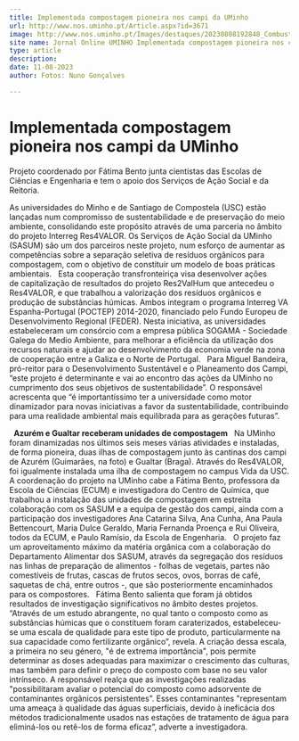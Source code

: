 ```yaml
---
title: Implementada compostagem pioneira nos campi da UMinho
url: http://www.nos.uminho.pt/Article.aspx?id=3671
image: http://www.nos.uminho.pt/Images/destaques/20230808192848_Combustagem2.jpg
site name: Jornal Online UMINHO Implementada compostagem pioneira nos campi da UMinho
type: article
description: 
date: 11-08-2023
author: Fotos: Nuno Gonçalves

---
```

# Implementada compostagem pioneira nos campi da UMinho


  

Projeto coordenado por Fátima Bento junta cientistas das Escolas de Ciências e Engenharia e tem o apoio dos Serviços de Ação Social e da Reitoria.

As universidades do Minho e de Santiago de Compostela (USC) estão lançadas num compromisso de sustentabilidade e de preservação do meio ambiente, consolidando este propósito através de uma parceria no âmbito do projeto Interreg Res4VALOR. Os Serviços de Ação Social da UMinho (SASUM) são um dos parceiros neste projeto, num esforço de aumentar as competências sobre a separação seletiva de resíduos orgânicos para compostagem, com o objetivo de constituir um modelo de boas práticas ambientais.
 
Esta cooperação transfronteiriça visa desenvolver ações de capitalização de resultados do projeto Res2ValHum que antecedeu o Res4VALOR, e que trabalhou a valorização dos resíduos orgânicos e produção de substâncias húmicas. Ambos integram o programa Interreg VA Espanha-Portugal (POCTEP) 2014-2020, financiado pelo Fundo Europeu de Desenvolvimento Regional (FEDER). Nesta iniciativa, as universidades estabeleceram um consórcio com a empresa pública SOGAMA - Sociedade Galega do Medio Ambiente, para melhorar a eficiência da utilização dos recursos naturais e ajudar ao desenvolvimento da economia verde na zona de cooperação entre a Galiza e o Norte de Portugal.
 
Para Miguel Bandeira, pró-reitor para o Desenvolvimento Sustentável e o Planeamento dos Campi, “este projeto é determinante e vai ao encontro das ações da UMinho no cumprimento dos seus objetivos de sustentabilidade”. O responsável acrescenta que “é importantíssimo ter a universidade como motor dinamizador para novas iniciativas a favor da sustentabilidade, contribuindo para uma realidade ambiental mais equilibrada para as gerações futuras”.

 
**Azurém e Gualtar receberam unidades de compostagem** 
 
Na UMinho foram dinamizadas nos últimos seis meses várias atividades e instaladas, de forma pioneira, duas ilhas de compostagem junto às cantinas dos campi de Azurém (Guimarães, na foto) e Gualtar (Braga). Através do Res4VALOR, foi igualmente instalada uma ilha de compostagem no campus Vida da USC. A coordenação do projeto na UMinho cabe a Fátima Bento, professora da Escola de Ciências (ECUM) e investigadora do Centro de Química, que trabalhou a instalação das unidades de compostagem em estreita colaboração com os SASUM e a equipa de gestão dos campi, ainda com a participação dos investigadores Ana Catarina Silva, Ana Cunha, Ana Paula Bettencourt, Maria Dulce Geraldo, Maria Fernanda Proença e Rui Oliveira, todos da ECUM, e Paulo Ramísio, da Escola de Engenharia.
 
O projeto faz um aproveitamento máximo da matéria orgânica com a colaboração do Departamento Alimentar dos SASUM, através da segregação dos resíduos nas linhas de preparação de alimentos - folhas de vegetais, partes não comestíveis de frutas, cascas de frutos secos, ovos, borras de café, saquetas de chá, entre outros -, que são posteriormente encaminhados para os compostores.
 
Fátima Bento salienta que foram já obtidos resultados de investigação significativos no âmbito destes projetos. “Através de um estudo abrangente, no qual tanto o composto como as substâncias húmicas que o constituem foram caraterizados, estabeleceu-se uma escala de qualidade para este tipo de produto, particularmente na sua capacidade como fertilizante orgânico”, revela. A criação dessa escala, a primeira no seu género, "é de extrema importância", pois permite determinar as doses adequadas para maximizar o crescimento das culturas, mas também para definir o preço do composto com base no seu valor intrínseco. A responsável realça que as investigações realizadas "possibilitaram avaliar o potencial do composto como adsorvente de contaminantes orgânicos persistentes”. Esses contaminantes "representam uma ameaça à qualidade das águas superficiais, devido à ineficácia dos métodos tradicionalmente usados nas estações de tratamento de água para eliminá-los ou retê-los de forma eficaz”, adverte a investigadora.

